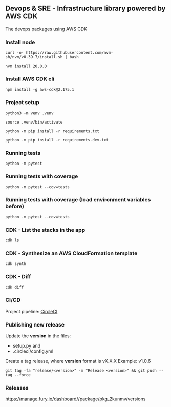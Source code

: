 ## Devops & SRE - Infrastructure library powered by AWS CDK
The devops packages using AWS CDK

### Install node

```shell
curl -o- https://raw.githubusercontent.com/nvm-sh/nvm/v0.39.7/install.sh | bash
```
```shell
nvm install 20.0.0
```

### Install AWS CDK cli

```shell
npm install -g aws-cdk@2.175.1
```

### Project setup 

```shell
python3 -m venv .venv 
```
```shell
source .venv/bin/activate 
```
```shell
python -m pip install -r requirements.txt
```
```shell
python -m pip install -r requirements-dev.txt
```

### Running tests
```shell
python -m pytest
```

### Running tests with coverage
```shell
python -m pytest --cov=tests
```

### Running tests with coverage (load environment variables before)
```shell
python -m pytest --cov=tests
```

### CDK - List the stacks in the app

```shell
cdk ls
```

### CDK - Synthesize an AWS CloudFormation template

```shell
cdk synth
```

### CDK - Diff

```shell
cdk diff
```


### CI/CD

Project pipeline: [CircleCI](https://app.circleci.com/pipelines/github/<your-company>/infra-awscdk-devops-packages)

### Publishing new release
Update the **version** in the files:
* setup.py and 
* .circleci/config.yml 

Create a tag release, where **version** format is vX.X.X Example: v1.0.6
```shell
git tag -fa "release/<version>" -m "Release <version>" && git push --tag --force
```

### Releases
https://manage.fury.io/dashboard/<your-company>/package/pkg_2kunmv/versions

